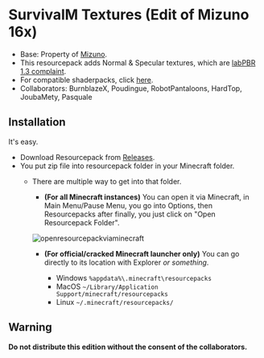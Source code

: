 # SurvivalM Textures (Edit of Mizuno 16x)
- Base: Property of [Mizuno](https://mizunomcmemo.blogspot.com/).
- This resourcepack adds Normal & Specular textures, which are [labPBR 1.3 complaint](https://github.com/rre36/lab-pbr/wiki).
- For compatible shaderpacks, click [here](https://github.com/rre36/lab-pbr/wiki/Shader-Packs).
- Collaborators: BurnblazeX, Poudingue, RobotPantaloons, HardTop, JoubaMety, Pasquale
## Installation
It's easy.
- Download Resourcepack from [Releases](https://github.com/BurnblazeX/SurvivalM-Textures/releases).
- You put zip file into resourcepack folder in your Minecraft folder.
    - There are multiple way to get into that folder.
        -  **(For all Minecraft instances)** You can open it via Minecraft, in Main Menu/Pause Menu, you go into Options, then Resourcepacks after finally, you just click on "Open Resourcepack Folder".

        ![openresourcepackviaminecraft](https://user-images.githubusercontent.com/18035775/80596009-f6f69680-8a25-11ea-85ac-bdd0c9b9adff.gif)
        - **(For official/cracked Minecraft launcher only)** You can go directly to its location with Explorer _or something_.

            - Windows `%appdata%\.minecraft\resourcepacks`
            - MacOS `~/Library/Application Support/minecraft/resourcepacks`
            - Linux `~/.minecraft/resourcepacks/`
## Warning
**Do not distribute this edition without the consent of the collaborators.**

